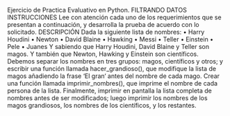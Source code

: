Ejercicio de Practica Evaluativo en Python. 
FILTRANDO DATOS
INSTRUCCIONES
Lee con atención cada uno de los requerimientos que se presentan a continuación, y desarrolla la
prueba de acuerdo con lo solicitado.
DESCRIPCIÓN
Dada la siguiente lista de nombres:
• Harry Houdini
• Newton
• David Blaine
• Hawking
• Messi
• Teller
• Einstein
• Pele
• Juanes
Y sabiendo que Harry Houdini, David Blaine y Teller son magos. Y también que Newton, Hawking y
Einstein son científicos. Debemos separar los nombres en tres grupos: magos, científicos y otros; y
escribir una función llamada hacer_grandioso(), que modifique la lista de magos añadiendo la
frase ‘El gran‘ antes del nombre de cada mago.
Crear una función llamada imprimir_nombres(), que imprime el nombre de cada persona de la
lista.
Finalmente, imprimir en pantalla la lista completa de nombres antes de ser modificados; luego
imprimir los nombres de los magos grandiosos, los nombres de los científicos, y los restantes.
